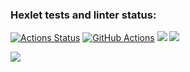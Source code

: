 ### Hexlet tests and linter status:
[![Actions Status](https://github.com/VladDB/java-project-lvl2/workflows/hexlet-check/badge.svg)](https://github.com/VladDB/java-project-lvl2/actions)
[![GitHub Actions](https://github.com/VladDB/java-project-lvl2/actions/workflows/github-actions.yml/badge.svg)](https://github.com/VladDB/java-project-lvl2/actions/workflows/github-actions.yml)
<a href="https://codeclimate.com/github/VladDB/java-project-lvl2/maintainability"><img src="https://api.codeclimate.com/v1/badges/fcedc143774a453498d3/maintainability" /></a>
<a href="https://codeclimate.com/github/VladDB/java-project-lvl2/test_coverage"><img src="https://api.codeclimate.com/v1/badges/fcedc143774a453498d3/test_coverage" /></a>

<a href="https://asciinema.org/a/Z6QfX4s7JjWLpUMKXoIv0RC0b" target="_blank"><img src="https://asciinema.org/a/Z6QfX4s7JjWLpUMKXoIv0RC0b.svg" /></a>